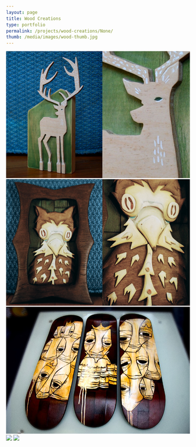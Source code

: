 ```yaml
---
layout: page
title: Wood Creations 
type: portfolio
permalink: /projects/wood-creations/None/
thumb: /media/images/wood-thumb.jpg
---
```




![](/media/images/wood1.jpg)
![](/media/images/wood2.jpg)
![](/media/images/wood3.jpg)
![](/media/images/wood4.jpg)
![](/media/images/wood5.jpg)
